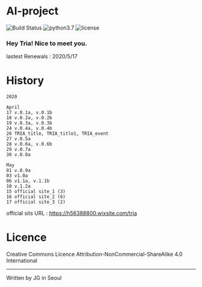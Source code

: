 # AI-project

![Build Status](https://img.shields.io/badge/build-passing-brightgreen)
![python3.7](https://img.shields.io/badge/python-3.7.2-brightgreen)
![license](https://img.shields.io/badge/license-CC--BY--NC--SA-orange)

### Hey Tria! Nice to meet you.

lastest Renewals : 2020/5/17

# History

```
2020

April
17 v.0.1a, v.0.1b
18 v.0.2a, v.0.2b
19 v.0.3a, v.0.3b
24 v.0.4a, v.0.4b
26 TRIA_title, TRIA_title1, TRIA_event
27 v.0.5a
28 v.0.6a, v.0.6b
29 v.0.7a
30 v.0.8a

May
01 v.0.9a
03 v1.0a
06 v1.1a, v.1.1b
10 v.1.2a
15 official site_1 (3)
16 official site_2 (6)
17 official site_3 (2)
```

official sits URL : https://h56388800.wixsite.com/tria

# Licence

 Creative Commons Licence Attribution-NonCommercial-ShareAlike 4.0 International
 
---
 
 Written by JG in Seoul
